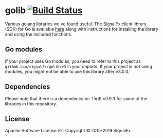 # golib [![Build Status](https://travis-ci.org/signalfx/golib.svg?branch=master)](https://travis-ci.org/signalfx/golib)

Various golang libraries we've found useful. The SignalFx client library (SDK) for Go is available [here](https://github.com/signalfx/golib/tree/master/sfxclient) along with instructions for installing the library and using the included functions.

## Go modules
If your project uses Go modules, you need to refer to this project as
`github.com/signalfx/golib/v3` in your imports.  If your project is not using
modules, you might not be able to use this library after v3.0.0.

## Dependencies

Please note that there is a dependency on Thrift v0.9.3 for some of the libraries in this repository.

## License

Apache Software License v2. Copyright © 2015-2019 SignalFx
